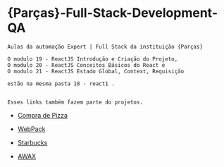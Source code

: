 # {Parças}-Full-Stack-Development-QA

    Aulas da automação Expert | Full Stack da instituição {Parças} 
   
    O modulo 19 - ReactJS Introdução e Criação do Projeto,
    O modulo 20 - ReactJS Conceitos Básicos do React e
    O modulo 21 - ReactJS Estado Global, Context, Requisição
    
    estão na mesma pasta 18 - react1 .
    

    Esses links também fazem parte do projetos. 

- [Compra de Pizza](https://github.com/samara-maia/compra-de-pizza.git) 
  
- [WebPack](https://github.com/samara-maia/webpackv.git) 
  
- [Starbucks](https://github.com/samara-maia/Starbucks.git) 
  
- [AWAX](https://github.com/samara-maia/AWAX.git)
